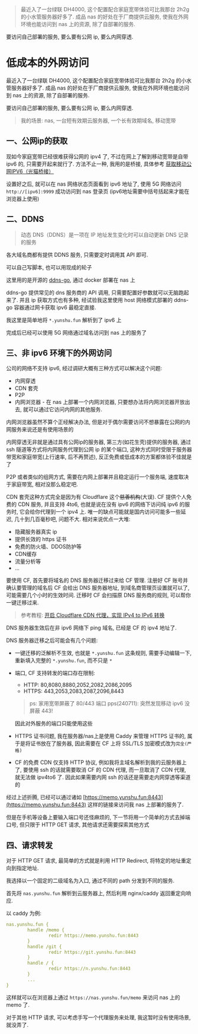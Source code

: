 > 最近入了一台绿联 DH4000, 这个配置配合家庭宽带体验可比我那台 2h2g 的小水管服务器好多了. 成品 nas 的好处在于厂商提供云服务, 使我在外网环境也能访问到 nas 上的资源, 除了自部署的服务.

要访问自己部署的服务, 要么要有公网 ip, 要么内网穿透.

# 低成本的外网访问

最近入了一台绿联 DH4000, 这个配置配合家庭宽带体验可比我那台 2h2g 的小水管服务器好多了. 成品 nas 的好处在于厂商提供云服务, 使我在外网环境也能访问到 nas 上的资源, 除了自部署的服务.

要访问自己部署的服务, 要么要有公网 ip, 要么内网穿透.

> 我的场景: nas, 一台短有效期云服务器, 一个长有效期域名, 移动宽带

## 一、公网ip的获取

现如今家庭宽带已经很难获得公网的 ipv4 了, 不过在网上了解到移动宽带是自带 ipv6 的, 只需要开起来就行了. 方法不止一种, 我用的是桥接, 具体参考 [获取移动公网IPV6（光猫桥接）
](https://blog.csdn.net/qq_45060540/article/details/130305363)

设置好之后, 就可以在 nas 网络状态页面看到 ipv6 地址了, 使用 5G 网络访问 `http://[ipv6]:9999` 成功访问到 nas 登录页 (ipv6地址需要中括号括起来才能在浏览器上使用)


## 二、DDNS

> 动态 DNS（DDNS）是一项在 IP 地址发生变化时可以自动更新 DNS 记录的服务

各大域名商都有提供 DDNS 服务, 只需要定时调用其 API 即可.

可以自己写脚本, 也可以用现成的轮子

这里用的是开源的 [ddns-go](https://github.com/jeessy2/ddns-go), 通过 docker 部署在 nas 上

ddns-go 提供常见的 dns 服务商的 API 调用, 只需要配置好参数就可以无脑跑起来了. 并且 ip 获取方式也有多种, 经试验我这里使用 host 网络模式部署的 ddns-go 容器通过网卡获取 ipv6 最稳定直接.

我这里是简单地将 `*.yunshu.fun` 解析到了 ipv6 上

完成后已经可以使用 5G 网络通过域名访问到 nas 上的服务了

## 三、非 ipv6 环境下的外网访问

公司的网络不支持 ipv6, 经过调研大概有三种方式可以解决这个问题:

- 内网穿透
- CDN 套壳
- P2P
- 内网浏览器 - 在 nas 上部署一个内网浏览器, 只要想办法将内网浏览器开放出去, 就可以通过它访问内网的其他服务. 

内网浏览器虽然不算个正经解决办法, 但是对于偶尔需要访问不想暴露在公网的内网服务来说还是有使用场景的

内网穿透无非就是通过具有公网ip的服务器, 第三方(如花生壳)提供的服务器, 通过 ssh 隧道等方式将内网服务代理到公网 ip 的某个端口, 这种方式同时受限于服务器带宽和家庭带宽(上行速率, 后不再赘述), 反正免费或低成本的方案都体验不佳就是了

P2P 或者类似的组网方式, 需要在内网上部署并且稳定运行一个服务端, 速度取决于家庭带宽, 相对没那么稳定吧.

CDN 套壳这种方式完全是因为有 Cloudflare 这个~~慈善机构~~(大误). CF 提供个人免费的 CDN 服务, 并且支持 4to6, 也就是说在没有 ipv6 的网络下访问纯 ipv6 的服务时, 它会给你代理到一个 ipv4 上. 唯一的缺点可能就是国内访问可能多一些延迟, 几十到几百毫秒吧, 问题不大. 相对来说优点一大堆:
- 隐藏服务器真实 ip
- 提供长效的 https 证书
- 免费的防火墙、DDOS防护等
- CDN缓存
- 流量分析等
- ...

要使用 CF, 首先要将域名的 DNS 服务器迁移过来给 CF 管理. 注册好 CF 账号并确认要管理的域名后 CF 会给出 DNS 服务器地址, 到域名商管理页设置就可以了, 可能需要几个小时的生效时间. 迁移时 CF 会扫描原 DNS 服务商的规则, 可以帮你一键迁移过来.

> 参考教程: [开启 Cloudflare CDN 代理，实现 IPv4 to IPv6 转换
](https://blog.csdn.net/qq_38894585/article/details/131054885)

DNS 服务器生效后在非 ipv6 网络下 ping 域名, 已经是 CF 的 ipv4 地址了.

DNS 服务器迁移之后可能会有几个问题:

- 一键迁移的泛解析不生效, 也就是 `*.yunshu.fun` 这条规则, 需要手动编辑一下, 重新填入完整的 `*.yunshu.fun`, 而不只是 `*`
- 端口, CF 支持转发的端口存在限制: 
    - HTTP: 80,8080,8880,2052,2082,2086,2095
    - HTTPS: 443,2053,2083,2087,2096,8443
    > ps: 家用宽带屏蔽了 80/443 端口
    > pps(240711): 突然发现移动 ipv6 没屏蔽 443!
    
    因此对外服务的端口只能使用这些
- HTTPS 证书问题, 我在服务器/nas上是使用 Caddy 来管理 HTTPS 证书的, 属于是将证书放在了服务器, 因此需要在 CF 上将 SSL/TLS 加密模式改为`完全(严格)`
- CF 的免费 CDN 仅支持 HTTP 协议, 例如我将主域名解析到我的云服务器上了, 要使用 ssh 的话就需要取消 CF 的 CDN 代理, 而一旦取消了 CDN 代理, 就无法做 ipv4to6 了. 因此如果需要内网 ssh 的话还是需要走内网穿透等渠道的

经过上述折腾, 已经可以通过诸如 [https://memo.yunshu.fun:8443](https://memo.yunshu.fun:8443) 这样的链接来访问我 nas 上部署的服务了. 

但是在手机等设备上要输入端口号还怪麻烦的, 下一节将用一个简单的方式去掉端口号, 但只限于 HTTP GET 请求, 其他请求还需要探索其他方式

## 四、请求转发

对于 HTTP GET 请求, 最简单的方式就是利用 HTTP Redirect, 将特定的地址重定向到指定地址. 

我选择以一个固定的二级域名为入口, 通过不同的 path 分发到不同的服务.

首先将 `nas.yunshu.fun` 解析到云服务器上, 然后利用 nginx/caddy 返回重定向响应.

以 caddy 为例:

```yaml
nas.yunshu.fun {
        handle /memo {
                redir https://memo.yunshu.fun:8443
        }
        handle /git {
                redir https://git.yunshu.fun:8443
        }
        handle / {
                redir https://n.yunshu.fun:8443
        }
        ...
}
```

这样就可以在浏览器上通过 `https://nas.yunshu.fun/memo` 来访问 nas 上的 memo 了.

对于其他 HTTP 请求, 可以考虑手写一个代理服务来处理, 我这暂时没有使用场景, 就没弄了.
